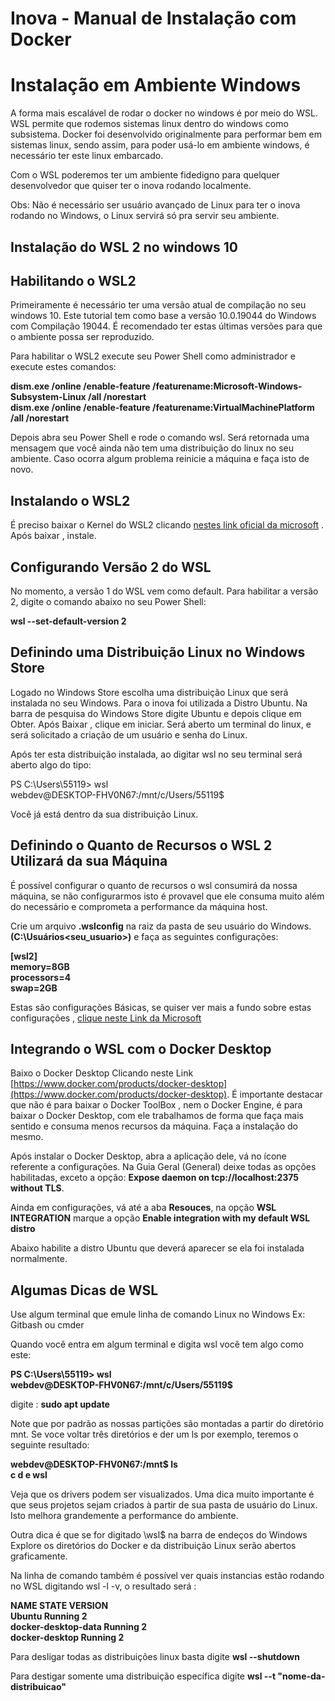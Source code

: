 # Inova - Manual de Instalação com Docker

# Instalação em Ambiente Windows

A forma mais escalável de rodar o docker no windows é por meio do WSL. WSL permite que rodemos sistemas linux dentro 
do windows como subsistema. Docker foi desenvolvido originalmente para performar bem em sistemas linux, sendo assim, 
para poder usá-lo em ambiente windows, é necessário ter este linux embarcado. 

Com o WSL poderemos ter um ambiente fidedigno para quelquer desenvolvedor que quiser ter o inova rodando localmente. 

Obs: Não é necessário ser usuário avançado de Linux para ter o inova rodando no Windows, o Linux servirá só pra servir seu ambiente. 

## Instalação do WSL 2 no windows 10

## Habilitando o WSL2

Primeiramente é necessário ter uma versão atual de compilação no seu windows 10. Este tutorial tem como base a versão 10.0.19044 do Windows com Compilação 19044. É recomendado ter estas últimas versões para que o ambiente possa ser reproduzido. 

Para habilitar o WSL2 execute seu Power Shell como administrador e execute estes comandos: 

**dism.exe /online /enable-feature /featurename:Microsoft-Windows-Subsystem-Linux /all /norestart** \
**dism.exe /online /enable-feature /featurename:VirtualMachinePlatform /all /norestart** 

Depois abra seu Power Shell e rode o comando wsl. Será retornada uma mensagem que você ainda não tem uma distribuição
do linux no seu ambiente. Caso ocorra algum problema reinicie a máquina e faça isto de novo. 

## Instalando o WSL2

É preciso baixar o Kernel do WSL2 clicando [nestes link oficial da microsoft](https://docs.microsoft.com/pt-br/windows/wsl/wsl2-kernel) . Após baixar , instale.  

## Configurando Versão 2 do WSL

No momento, a versão 1 do WSL vem como default. Para habilitar a versão 2, digite o comando abaixo no seu Power Shell: 

**wsl --set-default-version 2**

## Definindo uma Distribuição Linux no Windows Store

Logado no Windows Store escolha uma distribuição Linux que será instalada no seu Windows. Para o inova foi utilizada a Distro Ubuntu. Na barra de pesquisa do Windows Store digite Ubuntu e depois clique em Obter. Após Baixar , clique em iniciar. Será aberto um terminal do linux, e será solicitado a criação de um usuário e senha do Linux. 

Após ter esta distribuição instalada, ao digitar wsl no seu terminal será aberto algo do tipo: 

PS C:\Users\55119> wsl \
webdev@DESKTOP-FHV0N67:/mnt/c/Users/55119$


Você já está dentro da sua distribuição Linux. 

## Definindo o Quanto de Recursos o WSL 2 Utilizará da sua Máquina

É possível configurar o quanto de recursos o wsl consumirá da nossa máquina, se não configurarmos isto é provavel que ele consuma muito além do necessário e comprometa a performance da máquina host. 

Crie um arquivo **.wslconfig** na raiz da pasta de seu usuário do Windows. **(C:\Usuários\<seu_usuario>)** e faça as seguintes configurações: 

**[wsl2]** \
**memory=8GB** \
**processors=4** \
**swap=2GB**

Estas são configurações Básicas, se quiser ver mais a fundo sobre estas configurações , [clique neste Link da Microsoft](https://docs.microsoft.com/pt-br/windows/wsl/wsl-config#wsl-2-settings) 

## Integrando o WSL com o Docker Desktop

Baixo o Docker Desktop Clicando neste Link [https://www.docker.com/products/docker-desktop](https://www.docker.com/products/docker-desktop). É importante destacar que não é para baixar o Docker ToolBox , nem o Docker Engine, é para baixar o Docker Desktop, com ele trabalhamos de forma que faça mais sentido e consuma menos recursos da máquina. Faça a instalação do mesmo. 

Após instalar o Docker Desktop, abra a aplicação dele, vá no ícone referente a configurações. Na Guia Geral (General) deixe todas as opções habilitadas, exceto a opção: **Expose daemon on tcp://localhost:2375 without TLS**. 

Ainda em configurações, vá até a aba **Resouces**, na opção **WSL INTEGRATION** marque a opção **Enable integration with my default WSL distro**

Abaixo habilite a distro Ubuntu que deverá aparecer se ela foi instalada normalmente. 

## Algumas Dicas de WSL 

Use algum terminal que emule linha de comando Linux no Windows Ex: Gitbash ou cmder

Quando você entra em algum terminal e digita wsl você tem algo como este: 

**PS C:\Users\55119> wsl** \
**webdev@DESKTOP-FHV0N67:/mnt/c/Users/55119$** 

digite : **sudo apt update**

Note que por padrão as nossas partições são montadas a partir do diretório mnt. Se voce voltar três diretórios e der um ls por exemplo, teremos o seguinte resultado: 

**webdev@DESKTOP-FHV0N67:/mnt$ ls** \
**c  d  e  wsl**

Veja que os drivers podem ser visualizados. Uma dica muito importante é que seus projetos sejam criados à partir de sua pasta de usuário do Linux. Isto melhora grandemente a performance do ambiente. 

Outra dica é que se for digitado \\wsl$ na barra de endeços do Windows Explore os diretórios do Docker e da distribuição Linux serão abertos graficamente. 

Na linha de comando também é possível ver quais instancias estão rodando no WSL digitando wsl -l -v, o resultado será : 

**NAME                   STATE           VERSION** \
 **Ubuntu                 Running         2** \
 **docker-desktop-data    Running         2** \
 **docker-desktop         Running         2**

Para desligar todas as distribuições linux basta digite **wsl --shutdown** 

Para destigar somente uma distribuição específica digite **wsl --t "nome-da-distribuicao"**